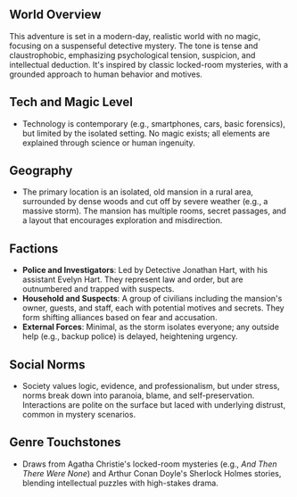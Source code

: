 ## World Overview
This adventure is set in a modern-day, realistic world with no magic, focusing on a suspenseful detective mystery. The tone is tense and claustrophobic, emphasizing psychological tension, suspicion, and intellectual deduction. It's inspired by classic locked-room mysteries, with a grounded approach to human behavior and motives.

## Tech and Magic Level
- Technology is contemporary (e.g., smartphones, cars, basic forensics), but limited by the isolated setting. No magic exists; all elements are explained through science or human ingenuity.

## Geography
- The primary location is an isolated, old mansion in a rural area, surrounded by dense woods and cut off by severe weather (e.g., a massive storm). The mansion has multiple rooms, secret passages, and a layout that encourages exploration and misdirection.

## Factions
- **Police and Investigators**: Led by Detective Jonathan Hart, with his assistant Evelyn Hart. They represent law and order, but are outnumbered and trapped with suspects.
- **Household and Suspects**: A group of civilians including the mansion's owner, guests, and staff, each with potential motives and secrets. They form shifting alliances based on fear and accusation.
- **External Forces**: Minimal, as the storm isolates everyone; any outside help (e.g., backup police) is delayed, heightening urgency.

## Social Norms
- Society values logic, evidence, and professionalism, but under stress, norms break down into paranoia, blame, and self-preservation. Interactions are polite on the surface but laced with underlying distrust, common in mystery scenarios.

## Genre Touchstones
- Draws from Agatha Christie's locked-room mysteries (e.g., *And Then There Were None*) and Arthur Conan Doyle's Sherlock Holmes stories, blending intellectual puzzles with high-stakes drama.